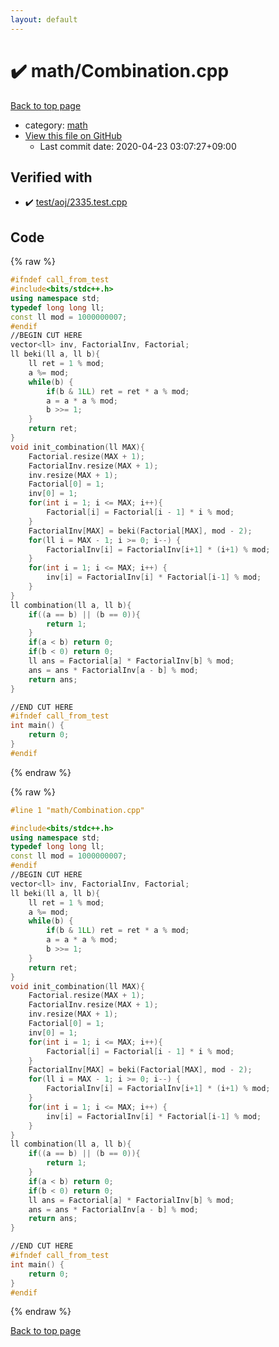 ```yaml
---
layout: default
---
```


<!-- mathjax config similar to math.stackexchange -->
<script type="text/javascript" async
  src="https://cdnjs.cloudflare.com/ajax/libs/mathjax/2.7.5/MathJax.js?config=TeX-MML-AM_CHTML">
</script>
<script type="text/x-mathjax-config">
  MathJax.Hub.Config({
    TeX: { equationNumbers: { autoNumber: "AMS" }},
    tex2jax: {
      inlineMath: [ ['$','$'] ],
      processEscapes: true
    },
    "HTML-CSS": { matchFontHeight: false },
    displayAlign: "left",
    displayIndent: "2em"
  });
</script>

<script type="text/javascript" src="https://cdnjs.cloudflare.com/ajax/libs/jquery/3.4.1/jquery.min.js"></script>
<script src="https://cdn.jsdelivr.net/npm/jquery-balloon-js@1.1.2/jquery.balloon.min.js" integrity="sha256-ZEYs9VrgAeNuPvs15E39OsyOJaIkXEEt10fzxJ20+2I=" crossorigin="anonymous"></script>
<script type="text/javascript" src="../../assets/js/copy-button.js"></script>
<link rel="stylesheet" href="../../assets/css/copy-button.css" />


# :heavy_check_mark: math/Combination.cpp

<a href="../../index.html">Back to top page</a>

* category: <a href="../../index.html#7e676e9e663beb40fd133f5ee24487c2">math</a>
* <a href="{{ site.github.repository_url }}/blob/master/math/Combination.cpp">View this file on GitHub</a>
    - Last commit date: 2020-04-23 03:07:27+09:00




## Verified with

* :heavy_check_mark: <a href="../../verify/test/aoj/2335.test.cpp.html">test/aoj/2335.test.cpp</a>


## Code

<a id="unbundled"></a>
{% raw %}
```cpp
#ifndef call_from_test
#include<bits/stdc++.h>
using namespace std;
typedef long long ll;
const ll mod = 1000000007;
#endif
//BEGIN CUT HERE
vector<ll> inv, FactorialInv, Factorial;
ll beki(ll a, ll b){
    ll ret = 1 % mod;
    a %= mod;
    while(b) {
        if(b & 1LL) ret = ret * a % mod;
        a = a * a % mod;
        b >>= 1;
    }
    return ret;
}
void init_combination(ll MAX){
    Factorial.resize(MAX + 1);
    FactorialInv.resize(MAX + 1);
    inv.resize(MAX + 1);
    Factorial[0] = 1;
    inv[0] = 1;
    for(int i = 1; i <= MAX; i++){
        Factorial[i] = Factorial[i - 1] * i % mod;
    }
    FactorialInv[MAX] = beki(Factorial[MAX], mod - 2);
    for(ll i = MAX - 1; i >= 0; i--) {
        FactorialInv[i] = FactorialInv[i+1] * (i+1) % mod;
    }
    for(int i = 1; i <= MAX; i++) {
        inv[i] = FactorialInv[i] * Factorial[i-1] % mod;
    }
}
ll combination(ll a, ll b){
    if((a == b) || (b == 0)){
        return 1;
    }
    if(a < b) return 0;
    if(b < 0) return 0;
    ll ans = Factorial[a] * FactorialInv[b] % mod;
    ans = ans * FactorialInv[a - b] % mod;
    return ans;
}

//END CUT HERE
#ifndef call_from_test
int main() {
    return 0;
}
#endif
```
{% endraw %}

<a id="bundled"></a>
{% raw %}
```cpp
#line 1 "math/Combination.cpp"

#include<bits/stdc++.h>
using namespace std;
typedef long long ll;
const ll mod = 1000000007;
#endif
//BEGIN CUT HERE
vector<ll> inv, FactorialInv, Factorial;
ll beki(ll a, ll b){
    ll ret = 1 % mod;
    a %= mod;
    while(b) {
        if(b & 1LL) ret = ret * a % mod;
        a = a * a % mod;
        b >>= 1;
    }
    return ret;
}
void init_combination(ll MAX){
    Factorial.resize(MAX + 1);
    FactorialInv.resize(MAX + 1);
    inv.resize(MAX + 1);
    Factorial[0] = 1;
    inv[0] = 1;
    for(int i = 1; i <= MAX; i++){
        Factorial[i] = Factorial[i - 1] * i % mod;
    }
    FactorialInv[MAX] = beki(Factorial[MAX], mod - 2);
    for(ll i = MAX - 1; i >= 0; i--) {
        FactorialInv[i] = FactorialInv[i+1] * (i+1) % mod;
    }
    for(int i = 1; i <= MAX; i++) {
        inv[i] = FactorialInv[i] * Factorial[i-1] % mod;
    }
}
ll combination(ll a, ll b){
    if((a == b) || (b == 0)){
        return 1;
    }
    if(a < b) return 0;
    if(b < 0) return 0;
    ll ans = Factorial[a] * FactorialInv[b] % mod;
    ans = ans * FactorialInv[a - b] % mod;
    return ans;
}

//END CUT HERE
#ifndef call_from_test
int main() {
    return 0;
}
#endif

```
{% endraw %}

<a href="../../index.html">Back to top page</a>

